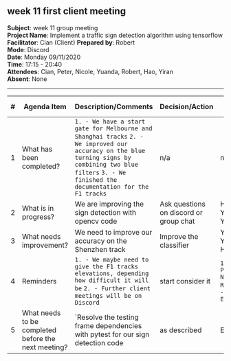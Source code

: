 ## week 11 first client meeting

**Subject**: week 11 group meeting  
**Project Name**: Implement a traffic sign detection algorithm using tensorflow  
**Facilitator**: Cian (Client) 
**Prepared by**: Robert  
**Mode**: Discord  
**Date**: Monday 09/11/2020  
**Time**: 17:15 - 20:40  
**Attendees**: Cian, Peter, Nicole, Yuanda, Robert, Hao, Yiran  
**Absent**: None

--- 

| #   | Agenda Item                                         | Description/Comments                                                                                                                                                                                                                                                                                                                                                                                                                                                                                                                                                                                                                                                                                                    | Decision/Action                                                   | Who?         | Items for escalation |
| --- | --------------------------------------------------- | ----------------------------------------------------------------------------------------------------------------------------------------------------------------------------------------------------------------------------------------------------------------------------------------------------------------------------------------------------------------------------------------------------------------------------------------------------------------------------------------------------------------------------------------------------------------------------------------------------------------------------------------------------------------------------------------------------------------------- | ----------------------------------------------------------------- | ------------ | -------------------- |
| 1   | What has been completed?                            | `1. - We have a start gate for Melbourne and Shanghai tracks` `2. - We improved our accuracy on the blue turning signs by combining two blue filters` `3. - We finished the documentation for the F1 tracks`| n/a                                                               | n/a          | n/a                  |
| 2   | What is in progress?                                | We are improving the sign detection with opencv code                                                                                                                                                                                                                                                                                                                                                                                                                                                                                                                                                                                      | Ask questions on discord or group chat                              |  Hao, Yiran, Yuanda     | n/a                  |
| 3   | What needs improvement?                             |    We need to improve our accuracy on the Shenzhen track  | Improve the classifier | Yiran, Yuanda, Hao                  |n/a
| 4   | Reminders                                           | `1. - We maybe need to give the F1 tracks elevations, depending how difficult it will be` `2. - Further client meetings will be on Discord`                                                                                                                                                                                                                                                                                                                                                                                                                                                                                                                                                                                                                                                            | start consider it                               | `1. - Peter, Nicole, Robert` `2. - Everyone`     | n/a                  |
| 5   | What needs to be completed before the next meeting? | `Resolve the testing frame dependencies with pytest for our sign detection code| as described               | Everyone    | n/a                  |